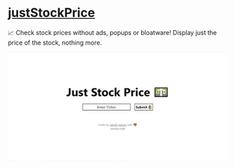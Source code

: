 # [justStockPrice](https://nifty-banach-ea520c.netlify.app/)

📈 Check stock prices without ads, popups or bloatware! Display just the price of the stock, nothing more.

![Screenshot](screenshot.png)
